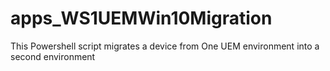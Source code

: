 # apps_WS1UEMWin10Migration
This Powershell script migrates a device from One UEM environment into a second environment 
